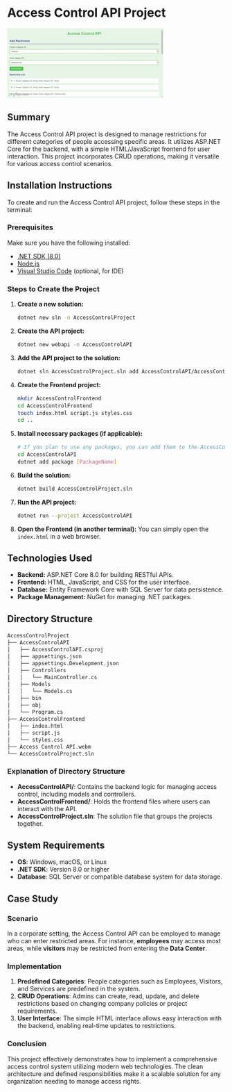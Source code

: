 # Access Control API Project

![](/assets/AccessControlApi.gif)

## Summary
The Access Control API project is designed to manage restrictions for different categories of people accessing specific areas. It utilizes ASP.NET Core for the backend, with a simple HTML/JavaScript frontend for user interaction. This project incorporates CRUD operations, making it versatile for various access control scenarios.

## Installation Instructions

To create and run the Access Control API project, follow these steps in the terminal:

### Prerequisites
Make sure you have the following installed:
- [.NET SDK (8.0)](https://dotnet.microsoft.com/download/dotnet/8.0)
- [Node.js](https://nodejs.org/)
- [Visual Studio Code](https://code.visualstudio.com/) (optional, for IDE)

### Steps to Create the Project

1. **Create a new solution:**
   ```bash
   dotnet new sln -n AccessControlProject
   ```

2. **Create the API project:**
   ```bash
   dotnet new webapi -n AccessControlAPI
   ```

3. **Add the API project to the solution:**
   ```bash
   dotnet sln AccessControlProject.sln add AccessControlAPI/AccessControlAPI.csproj
   ```

4. **Create the Frontend project:**
   ```bash
   mkdir AccessControlFrontend
   cd AccessControlFrontend
   touch index.html script.js styles.css
   cd ..
   ```

5. **Install necessary packages (if applicable):**
   ```bash
   # If you plan to use any packages, you can add them to the AccessControlAPI
   cd AccessControlAPI
   dotnet add package [PackageName]
   ```

6. **Build the solution:**
   ```bash
   dotnet build AccessControlProject.sln
   ```

7. **Run the API project:**
   ```bash
   dotnet run --project AccessControlAPI
   ```

8. **Open the Frontend (in another terminal):**
   You can simply open the `index.html` in a web browser.

## Technologies Used
- **Backend:** ASP.NET Core 8.0 for building RESTful APIs.
- **Frontend:** HTML, JavaScript, and CSS for the user interface.
- **Database:** Entity Framework Core with SQL Server for data persistence.
- **Package Management:** NuGet for managing .NET packages.

## Directory Structure
```
AccessControlProject
├── AccessControlAPI
│   ├── AccessControlAPI.csproj
│   ├── appsettings.json
│   ├── appsettings.Development.json
│   ├── Controllers
│   │   └── MainController.cs
│   ├── Models
│   │   └── Models.cs
│   ├── bin
│   ├── obj
│   └── Program.cs
├── AccessControlFrontend
│   ├── index.html
│   ├── script.js
│   └── styles.css
├── Access Control API.webm
└── AccessControlProject.sln
```

### Explanation of Directory Structure
- **AccessControlAPI/**: Contains the backend logic for managing access control, including models and controllers.
- **AccessControlFrontend/**: Holds the frontend files where users can interact with the API.
- **AccessControlProject.sln**: The solution file that groups the projects together.

## System Requirements
- **OS**: Windows, macOS, or Linux
- **.NET SDK**: Version 8.0 or higher
- **Database**: SQL Server or compatible database system for data storage.

## Case Study
### Scenario
In a corporate setting, the Access Control API can be employed to manage who can enter restricted areas. For instance, **employees** may access most areas, while **visitors** may be restricted from entering the **Data Center**.

### Implementation
1. **Predefined Categories**: People categories such as Employees, Visitors, and Services are predefined in the system.
2. **CRUD Operations**: Admins can create, read, update, and delete restrictions based on changing company policies or project requirements.
3. **User Interface**: The simple HTML interface allows easy interaction with the backend, enabling real-time updates to restrictions.

### Conclusion
This project effectively demonstrates how to implement a comprehensive access control system utilizing modern web technologies. The clean architecture and defined responsibilities make it a scalable solution for any organization needing to manage access rights.
